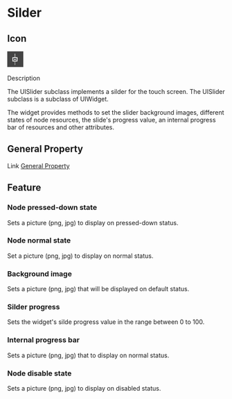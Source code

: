 # Silder

## Icon

![](./res/slider.png)

Description

The UISlider subclass implements a silder for the touch screen. The UISlider subclass is a subclass of UIWidget.

The widget provides methods to set the slider background images, different states of node resources, the slide's progress value, an internal progress bar of resources and other attributes.

## General Property

Link [General Property](../widget/general_property.md)

## Feature



### Node pressed-down state

Sets a picture (png, jpg) to display on pressed-down status.

### Node normal state

Set a picture (png, jpg) to display on normal status.

### Background image

Sets a picture (png, jpg) that will be displayed on default status.

### Silder progress

Sets the widget's silde progress value in the range between 0 to 100.

### Internal progress bar

Sets a picture (png, jpg) that to display on normal status.

### Node disable state

Sets a picture (png, jpg) to display on disabled status.